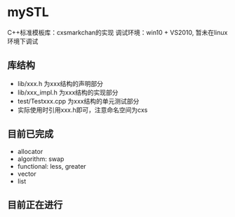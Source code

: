 # mySTL
C++标准模板库：cxsmarkchan的实现
调试环境：win10 + VS2010, 暂未在linux环境下调试

## 库结构
- lib/xxx.h 为xxx结构的声明部分
- lib/xxx_impl.h 为xxx结构的实现部分
- test/Testxxx.cpp 为xxx结构的单元测试部分
- 实际使用时引用xxx.h即可，注意命名空间为cxs

## 目前已完成

- allocator
- algorithm: swap
- functional: less, greater
- vector
- list

## 目前正在进行
